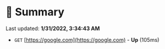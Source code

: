 # 📖 Summary
Last updated: **1/31/2022, 3:34:43 AM**

- `GET` [https://google.com](https://google.com) - **Up** (105ms)
